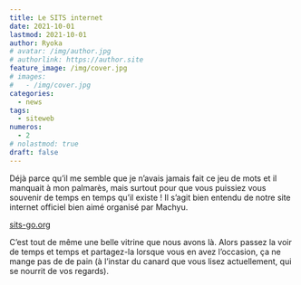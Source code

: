 ```yaml
---
title: Le SITS internet
date: 2021-10-01
lastmod: 2021-10-01
author: Ryoka
# avatar: /img/author.jpg
# authorlink: https://author.site
feature_image: /img/cover.jpg
# images:
#   - /img/cover.jpg
categories:
  - news
tags:
  - siteweb
numeros: 
  - 2
# nolastmod: true
draft: false
---
```


Déjà parce qu’il me semble que je n’avais jamais fait ce jeu de mots et il manquait à mon palmarès, mais surtout pour que vous puissiez vous souvenir de temps en temps qu’il existe ! Il s’agit bien entendu de notre site internet officiel bien aimé organisé par Machyu.

<!-- more -->

[sits-go.org](https://sits-go.org/)

C’est tout de même une belle vitrine que nous avons là. Alors passez la voir de temps et temps et partagez-la lorsque vous en avez l’occasion, ça ne mange pas de de pain (à l’instar du canard que vous lisez actuellement, qui se nourrit de vos regards).

